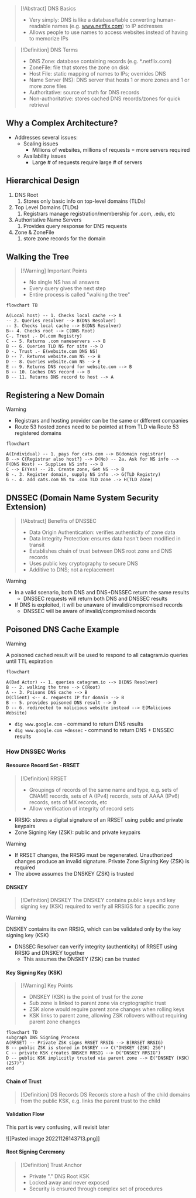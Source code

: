 >[!Abstract] DNS Basics
> - Very simply: DNS is like a database/table converting human-readable names (e.g. www.netflix.com) to IP addresses
> - Allows people to use names to access websites instead of having to memorize IPs

>[!Definition] DNS Terms
> - DNS Zone: database containing records (e.g. \*.netflix.com)
> - ZoneFile: file that stores the zone on disk
> - Host File: static mapping of names to IPs; overrides DNS
> - Name Server (NS): DNS server that hosts 1 or more zones and 1 or more zone files
> - Authoritative: source of truth for DNS records
> - Non-authoritative: stores cached DNS records/zones for quick retrieval

## Why a Complex Architecture?

- Addresses several issues:
	- Scaling issues
		- Millions of websites, millions of requests = more servers required
	- Availability issues
		- Large # of requests require large # of servers

## Hierarchical Design

1. DNS Root
	1. Stores only basic info on top-level domains (TLDs)
2. Top Level Domains (TLDs)
	1. Registrars manage registration/membership for .com, .edu, etc
3. Authoritative Name Servers
	1. Provides query response for DNS requests
4. Zone & ZoneFile
	1. store zone records for the domain

## Walking the Tree

>[!Warning] Important Points
> - No single NS has all answers
> - Every query gives the next step
> - Entire process is called "walking the tree"

```mermaid
flowchart TB

A(Local host) -- 1. Checks local cache --> A
-- 2. Queries resolver --> B(DNS Resolver)
-- 3. Checks local cache --> B(DNS Resolver)
B-- 4. Checks root --> C(DNS Root)
C-. Trust .- D(.com Registry)
C -- 5. Returns .com nameservers --> B
B -- 6. Queries TLD NS for site --> D
D -. Trust .- E(website.com DNS NS)
D -- 7. Returns website.com NS --> B
D -- 8. Queries website.com NS --> E
E -- 9. Returns DNS record for website.com --> B
B -- 10. Caches DNS record --> B
B -- 11. Returns DNS record to host --> A
```

## Registering a New Domain

>[!Warning] 
> - Registrars and hosting provider can be the same or different companies
> - Route 53 hosted zones need to be pointed at from TLD via Route 53 registered domains

```mermaid
flowchart

A(Individual) -- 1. pays for cats.com --> B(domain registrar)
B --> C{Registrar also host?} --> D(No) -- 2a. Ask for NS info --> F(DNS Host) -- Supplies NS info --> B
C --> E(Yes) -- 2b. Create zone, Get NS --> B
B -. 3. Register domain, supply NS info .-> G(TLD Registry)
G -. 4. add cats.com NS to .com TLD zone .-> H(TLD Zone)
```

## DNSSEC (Domain Name System Security Extension)

>[!Abstract] Benefits of DNSSEC
> - Data Origin Authentication: verifies authenticity of zone data
> - Data Integrity Protection: ensures data hasn't been modified in transit
> - Establishes chain of trust between DNS root zone and DNS records
> - Uses public key cryptography to secure DNS
> - Additive to DNS; not a replacement

>[!Warning]
> - In a valid scenario, both DNS and DNS+DNSSEC return the same results
> 	- DNSSEC requests will return both DNS and DNSSEC results
> - If DNS is exploited, it will be unaware of invalid/compromised records
> 	- DNSSEC will be aware of invalid/compromised records

## Poisoned DNS Cache Example

>[!Warning]
>A poisoned cached result will be used to respond to all catagram.io queries until TTL expiration

```mermaid
flowchart

A(Bad Actor) -- 1. queries catagram.io --> B(DNS Resolver)
B -- 2. walking the tree --> C(Root)
A -- 3. Poisons DNS cache --> B
D(Client) <-- 4. requests IP for domain --> B
B -- 5. provides poisoned DNS result --> D
D -- 6. redirected to malicious website instead --> E(Malicious Website)
```

- `dig www.google.com` - command to return DNS results
- `dig www.google.com +dnssec` - command to return DNS + DNSSEC results

### How DNSSEC Works

#### Resource Record Set - RRSET

>[!Definition] RRSET
> - Groupings of records of the same name and type, e.g. sets of CNAME records, sets of A (IPv4) records, sets of AAAA (IPv6) records, sets of MX records, etc
> - Allow verification of integrity of record sets

- RRSIG: stores a digital signature of an RRSET using public and private keypairs
- Zone Signing Key (ZSK): public and private keypairs

>[!Warning] 
> - If RRSET changes, the RRSIG must be regenerated. Unauthorized changes produce an invalid signature. Private Zone Signing Key (ZSK) is required
> - The above assumes the DNSKEY (ZSK) is trusted


#### DNSKEY

>[!Definition] DNSKEY
>The DNSKEY contains public keys and key signing key (KSK) required to verify all RRSIGS for a specific zone

>[!Warning]
>DNSKEY contains its own RRSIG, which can be validated only by the key signing key (KSK)

- DNSSEC Resolver can verify integrity (authenticity) of RRSET using RRSIG and DNSKEY together
	- This assumes the DNSKEY (ZSK) can be trusted

#### Key Signing Key (KSK)

>[!Warning] Key Points
> - DNSKEY (KSK) is the point of trust for the zone
> - Sub zone is linked to parent zone via cryptographic trust
> - ZSK alone would require parent zone changes when rolling keys
> - KSK links to parent zone, allowing ZSK rollovers without requiring parent zone changes

```mermaid
flowchart TD
subgraph DNS Signing Process
A(RRSET) -- Private ZSK signs RRSET RRSIG --> B(RRSET RRSIG)
B -- public ZSK is stored in DNSKEY --> C("DNSKEY (ZSK) 256")
C -- private KSK creates DNSKEY RRSIG --> D("DNSKEY RRSIG")
D -- public KSK implicitly trusted via parent zone --> E("DNSKEY (KSK) (257)")
end
```

#### Chain of Trust

>[!Definition] DS Records
>DS Records store a hash of the child domains from the public KSK, e.g. links the parent trust to the child

#### Validation Flow

This part is very confusing, will revisit later

![[Pasted image 20221126143713.png]]

#### Root Signing Ceremony

>[!Definition] Trust Anchor
> - Private "." DNS Root KSK
> - Locked away and never exposed
> - Security is ensured through complex set of procedures


